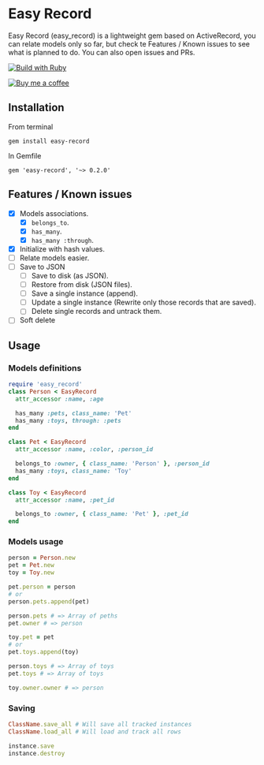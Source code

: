 # Easy Record

Easy Record (easy_record) is a lightweight gem based on ActiveRecord, you can relate models only so
far, but check te Features / Known issues to see what is planned to do. You can also open issues and
PRs.

[![Build with Ruby](http://img.shields.io/badge/made%20with-Ruby-7f1c1f.svg?style=for-the-badge&logo=ruby&labelColor=c1282c)](https://www.ruby-lang.org/)

[![Buy me a coffee](https://www.buymeacoffee.com/assets/img/custom_images/orange_img.png)](https://www.buymeacoffee.com/ricvillagrana)

## Installation
From terminal

`gem install easy-record`

In Gemfile

`gem 'easy-record', '~> 0.2.0'`

## Features / Known issues
- [x] Models associations.
  - [x] `belongs_to`.
  - [x] `has_many`.
  - [x] `has_many :through`.
- [x] Initialize with hash values.
- [ ] Relate models easier.
- [ ] Save to JSON
  - [ ] Save to disk (as JSON).
  - [ ] Restore from disk (JSON files).
  - [ ] Save a single instance (append).
  - [ ] Update a single instance (Rewrite only those records that are saved).
  - [ ] Delete single records and untrack them.
- [ ] Soft delete

## Usage

### Models definitions
```ruby
require 'easy_record'
class Person < EasyRecord
  attr_accessor :name, :age

  has_many :pets, class_name: 'Pet'
  has_many :toys, through: :pets
end

class Pet < EasyRecord
  attr_accessor :name, :color, :person_id

  belongs_to :owner, { class_name: 'Person' }, :person_id
  has_many :toys, class_name: 'Toy'
end

class Toy < EasyRecord
  attr_accessor :name, :pet_id

  belongs_to :owner, { class_name: 'Pet' }, :pet_id
end
```

### Models usage

```ruby
person = Person.new
pet = Pet.new
toy = Toy.new

pet.person = person
# or
person.pets.append(pet)

person.pets # => Array of peths
pet.owner # => person

toy.pet = pet
# or
pet.toys.append(toy)

person.toys # => Array of toys
pet.toys # => Array of toys

toy.owner.owner # => person
```

### Saving
```ruby
ClassName.save_all # Will save all tracked instances
ClassName.load_all # Will load and track all rows

instance.save
instance.destroy
```
